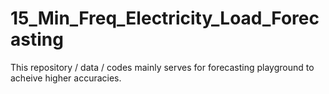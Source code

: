 # 15_Min_Freq_Electricity_Load_Forecasting
This repository / data / codes mainly serves for forecasting playground to acheive higher accuracies.
